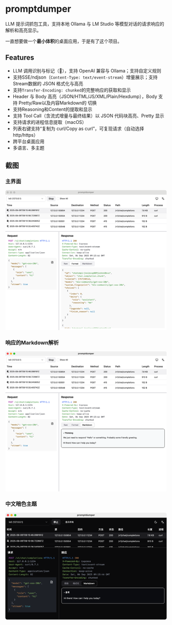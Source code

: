 # promptdumper

LLM 提示词抓包工具，支持本地 Ollama 与 LM Studio 等模型对话的请求响应的解析和高亮显示。

一直想要做一个**最小体积**的桌面应用，于是有了这个项目。

## Features

- LLM 调用识别与标记（🧠），支持 OpenAI 兼容与 Ollama；支持自定义规则
- 支持SSE/ndjson（`Content-Type: text/event-stream`）增量展示；支持Stream数据的 JSON 格式化与高亮
- 支持`Transfer-Encoding: chunked`的完整响应的获取和显示
- Header 与 Body 高亮（JSON/HTML/JS/XML/Plain/Hexdump），Body 支持 Pretty/Raw以及内容Markdown的 切换
- 支持Reasoning和Content的提取和显示
- 支持 Tool Call（含流式增量与最终结果）以 JSON 代码块高亮、Pretty 显示
- 支持请求的进程信息提取（macOS）
- 列表右键支持“复制为 curl/Copy as curl”，可复现请求（自动选择 http/https）
- 跨平台桌面应用
- 多语言、多主题

## 截图

### 主界面

![main](./docs/prompt_dumper_main.png)

### 响应的Markdown解析

![markdown](./docs/prompt_dumper_markdown.png)


### 中文暗色主题

![dark](./docs/dark_chinese.png)
